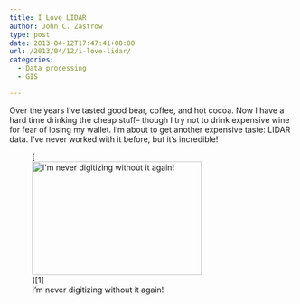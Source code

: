 ```yaml
---
title: I Love LIDAR
author: John C. Zastrow
type: post
date: 2013-04-12T17:47:41+00:00
url: /2013/04/12/i-love-lidar/
categories:
  - Data processing
  - GIS

---
```

Over the years I&#8217;ve tasted good bear, coffee, and hot cocoa. Now I have a hard time drinking the cheap stuff&#8211; though I try not to drink expensive wine for fear of losing my wallet. I&#8217;m about to get another expensive taste: LIDAR data. I&#8217;ve never worked with it before, but it&#8217;s incredible!

<figure id="attachment_731" aria-describedby="caption-attachment-731" style="width: 300px" class="wp-caption aligncenter">[<img loading="lazy" class="size-medium wp-image-731" alt="I'm never digitizing without it again!" src="http://northredoubt.com/n/wp-content/uploads/2013/04/lidar-300x201.png" width="300" height="201" srcset="http://northredoubt.com/n/wp-content/uploads/2013/04/lidar-300x201.png 300w, http://northredoubt.com/n/wp-content/uploads/2013/04/lidar-447x300.png 447w, http://northredoubt.com/n/wp-content/uploads/2013/04/lidar.png 1024w" sizes="(max-width: 300px) 100vw, 300px" />][1]<figcaption id="caption-attachment-731" class="wp-caption-text">I&#8217;m never digitizing without it again!</figcaption></figure>

 [1]: http://northredoubt.com/n/wp-content/uploads/2013/04/lidar.png